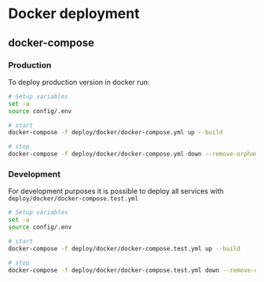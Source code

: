 # Docker deployment

## docker-compose

### Production

To deploy production version in docker run:

```bash
# Setup variables
set -a
source config/.env

# start
docker-compose -f deploy/docker/docker-compose.yml up --build

# stop
docker-compose -f deploy/docker/docker-compose.yml down --remove-orphans
```

### Development

For development purposes it is possible to deploy all services with `deploy/docker/docker-compose.test.yml`

```bash
# Setup variables
set -a
source config/.env

# start
docker-compose -f deploy/docker/docker-compose.test.yml up --build

# stop
docker-compose -f deploy/docker/docker-compose.test.yml down --remove-orphans
```
